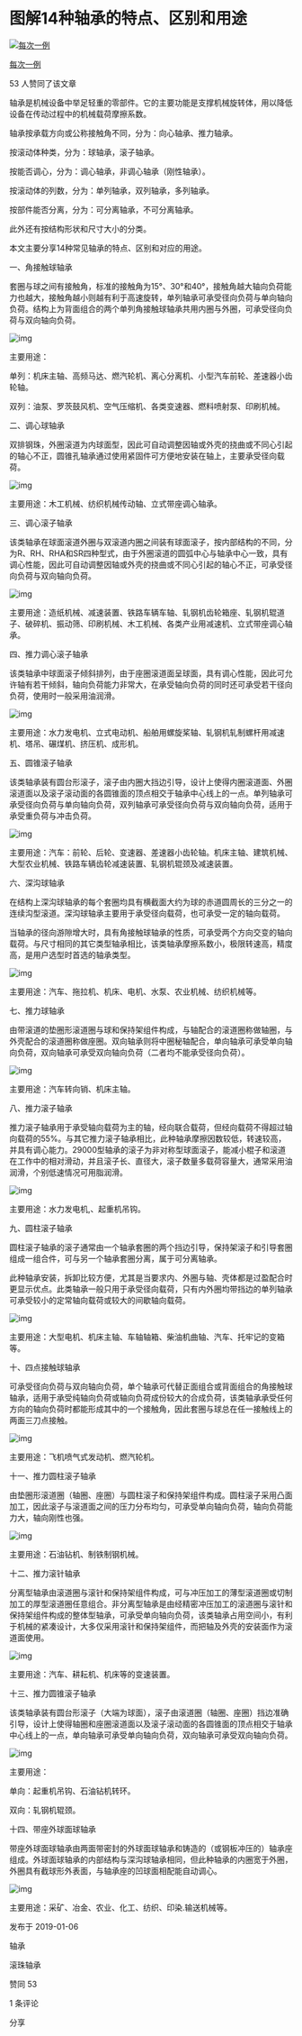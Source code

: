 # 图解14种轴承的特点、区别和用途

[![每次一例](https://pic1.zhimg.com/v2-1b2d4c19fe0762c0a7fcdcac376a53c7_xs.jpg?source=172ae18b)](https://www.zhihu.com/people/lao-zhang-60-25)

[每次一例](https://www.zhihu.com/people/lao-zhang-60-25)





53 人赞同了该文章

轴承是机械设备中举足轻重的零部件。它的主要功能是支撑机械旋转体，用以降低设备在传动过程中的机械载荷摩擦系数。

轴承按承载方向或公称接触角不同，分为：向心轴承、推力轴承。

按滚动体种类，分为：球轴承，滚子轴承。

按能否调心，分为：调心轴承，非调心轴承（刚性轴承）。

按滚动体的列数，分为：单列轴承，双列轴承，多列轴承。

按部件能否分离，分为：可分离轴承，不可分离轴承。

此外还有按结构形状和尺寸大小的分类。

本文主要分享14种常见轴承的特点、区别和对应的用途。



一、角接触球轴承

套圈与球之间有接触角，标准的接触角为15°、30°和40°，接触角越大轴向负荷能力也越大，接触角越小则越有利于高速旋转，单列轴承可承受径向负荷与单向轴向负荷。结构上为背面组合的两个单列角接触球轴承共用内圈与外圈，可承受径向负荷与双向轴向负荷。



![img](https://pic3.zhimg.com/80/v2-a7c38209d65f7e0c7b8a09ac0fb2cda2_1440w.jpg)



主要用途：

单列：机床主轴、高频马达、燃汽轮机、离心分离机、小型汽车前轮、差速器小齿轮轴。

双列：油泵、罗茨鼓风机、空气压缩机、各类变速器、燃料喷射泵、印刷机械。



二、调心球轴承

双排钢珠，外圈滚道为内球面型，因此可自动调整因轴或外壳的挠曲或不同心引起的轴心不正，圆锥孔轴承通过使用紧固件可方便地安装在轴上，主要承受径向载荷。



![img](https://pic3.zhimg.com/80/v2-f9a08d4889fbefb246b6085aed64362e_1440w.jpg)



主要用途：木工机械、纺织机械传动轴、立式带座调心轴承。



三、调心滚子轴承

该类轴承在球面滚道外圈与双滚道内圈之间装有球面滚子，按内部结构的不同，分为R、RH、RHA和SR四种型式，由于外圈滚道的圆弧中心与轴承中心一致，具有调心性能，因此可自动调整因轴或外壳的挠曲或不同心引起的轴心不正，可承受径向负荷与双向轴向负荷。



![img](https://pic4.zhimg.com/80/v2-5cec068bbfe246614342893f3e9cfbe3_1440w.jpg)



主要用途：造纸机械、减速装置、铁路车辆车轴、轧钢机齿轮箱座、轧钢机辊道子、破碎机、振动筛、印刷机械、木工机械、各类产业用减速机、立式带座调心轴承。



四、推力调心滚子轴承

该类轴承中球面滚子倾斜排列，由于座圈滚道面呈球面，具有调心性能，因此可允许轴有若干倾斜，轴向负荷能力非常大，在承受轴向负荷的同时还可承受若干径向负荷，使用时一般采用油润滑。



![img](https://pic1.zhimg.com/80/v2-0b2315b4c320e74e6e6e1680ab099bc8_1440w.jpg)



主要用途：水力发电机、立式电动机、船舶用螺旋桨轴、轧钢机轧制螺杆用减速机、塔吊、碾煤机、挤压机、成形机。



五、圆锥滚子轴承

该类轴承装有圆台形滚子，滚子由内圈大挡边引导，设计上使得内圈滚道面、外圈滚道面以及滚子滚动面的各圆锥面的顶点相交于轴承中心线上的一点。单列轴承可承受径向负荷与单向轴向负荷，双列轴承可承受径向负荷与双向轴向负荷，适用于承受重负荷与冲击负荷。



![img](https://pic2.zhimg.com/80/v2-fc93f14d1da7ed5431e8072bfb037f31_1440w.jpg)



主要用途：汽车：前轮、后轮、变速器、差速器小齿轮轴。机床主轴、建筑机械、大型农业机械、铁路车辆齿轮减速装置、轧钢机辊颈及减速装置。



六、深沟球轴承

在结构上深沟球轴承的每个套圈均具有横截面大约为球的赤道圆周长的三分之一的连续沟型滚道。深沟球轴承主要用于承受径向载荷，也可承受一定的轴向载荷。

当轴承的径向游隙增大时，具有角接触球轴承的性质，可承受两个方向交变的轴向载荷。与尺寸相同的其它类型轴承相比，该类轴承摩擦系数小，极限转速高，精度高，是用户选型时首选的轴承类型。



![img](https://pic4.zhimg.com/80/v2-a9347a3e714829944b2ec1d342c3699b_1440w.jpg)



主要用途：汽车、拖拉机、机床、电机、水泵、农业机械、纺织机械等。



七、推力球轴承

由带滚道的垫圈形滚道圈与球和保持架组件构成，与轴配合的滚道圈称做轴圈，与外壳配合的滚道圈称做座圈。双向轴承则将中圈秘轴配合，单向轴承可承受单向轴向负荷，双向轴承可承受双向轴向负荷（二者均不能承受径向负荷）。



![img](https://pic2.zhimg.com/80/v2-00e120dbcb08567badcfe1b523cfd375_1440w.jpg)



主要用途：汽车转向销、机床主轴。



八、推力滚子轴承

推力滚子轴承用于承受轴向载荷为主的轴，经向联合载荷，但经向载荷不得超过轴向载荷的55%。与其它推力滚子轴承相比，此种轴承摩擦因数较低，转速较高，并具有调心能力。29000型轴承的滚子为非对称型球面滚子，能减小棍子和滚道在工作中的相对滑动，并且滚子长、直径大，滚子数量多载荷容量大，通常采用油润滑，个别低速情况可用脂润滑。



![img](https://pic3.zhimg.com/80/v2-d64bcff9e9da436e50bcab1c80cb986a_1440w.jpg)



主要用途：水力发电机,、起重机吊钩。



九、圆柱滚子轴承

圆柱滚子轴承的滚子通常由一个轴承套圈的两个挡边引导，保持架滚子和引导套圈组成一组合件，可与另一个轴承套圈分离，属于可分离轴承。

此种轴承安装，拆卸比较方便，尤其是当要求内、外圈与轴、壳体都是过盈配合时更显示优点。此类轴承一般只用于承受径向载荷，只有内外圈均带挡边的单列轴承可承受较小的定常轴向载荷或较大的间歇轴向载荷。



![img](https://pic2.zhimg.com/80/v2-f08da6301f1859fc06ef240f28101a55_1440w.jpg)



主要用途：大型电机、机床主轴、车轴轴箱、柴油机曲轴、汽车、托牢记的变箱等。



十、四点接触球轴承

可承受径向负荷与双向轴向负荷，单个轴承可代替正面组合或背面组合的角接触球轴承，适用于承受纯轴向负荷或轴向负荷成份较大的合成负荷，该类轴承承受任何方向的轴向负荷时都能形成其中的一个接触角，因此套圈与球总在任一接触线上的两面三刀点接触。



![img](https://pic4.zhimg.com/80/v2-b7719f870c0657751ab33286eefbdd47_1440w.jpg)



主要用途：飞机喷气式发动机、燃汽轮机。



十一、推力圆柱滚子轴承

由垫圈形滚道圈（轴圈、座圈）与圆柱滚子和保持架组件构成。圆柱滚子采用凸面加工，因此滚子与滚道面之间的压力分布均匀，可承受单向轴向负荷，轴向负荷能力大，轴向刚性也强。



![img](https://pic2.zhimg.com/80/v2-e1692990e9d60da4fd848f8e2a872c65_1440w.jpg)



主要用途：石油钻机、制铁制钢机械。



十二、推力滚针轴承

分离型轴承由滚道圈与滚针和保持架组件构成，可与冲压加工的薄型滚道圈或切制加工的厚型滚道圈任意组合。非分离型轴承是由经精密冲压加工的滚道圈与滚针和保持架组件构成的整体型轴承，可承受单向轴向负荷，该类轴承占用空间小，有利于机械的紧凑设计，大多仅采用滚针和保持架组件，而把轴及外壳的安装面作为滚道面使用。



![img](https://pic4.zhimg.com/80/v2-776f0f48dcf6d55c0165e944dda6c85b_1440w.jpg)



主要用途：汽车、耕耘机、机床等的变速装置。



十三、推力圆锥滚子轴承

该类轴承装有圆台形滚子（大端为球面），滚子由滚道圈（轴圈、座圈）挡边准确引导，设计上使得轴圈和座圈滚道面以及滚子滚动面的各圆锥面的顶点相交于轴承中心线上的一点，单向轴承可承受单向轴向负荷，双向轴承可承受双向轴向负荷。



![img](https://pic1.zhimg.com/80/v2-5e82cf972e4df0f6661da74b03e2b7f8_1440w.jpg)



主要用途：

单向：起重机吊钩、石油钻机转环。

双向：轧钢机辊颈。



十四、带座外球面球轴承

带座外球面球轴承由两面带密封的外球面球轴承和铸造的（或钢板冲压的）轴承座组成。外球面球轴承的内部结构与深沟球轴承相同，但此种轴承的内圈宽于外圈，外圈具有截球形外表面，与轴承座的凹球面相配能自动调心。



![img](https://pic3.zhimg.com/80/v2-d91141c850101336e351cfc77b6b0a92_1440w.jpg)



主要用途：采矿、冶金、农业、化工、纺织、印染.输送机械等。

发布于 2019-01-06

轴承

滚珠轴承

赞同 53

1 条评论

分享